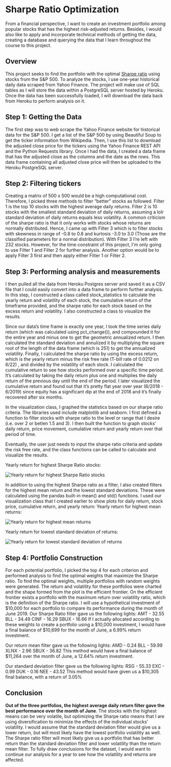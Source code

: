 # Sharpe Ratio Optimization
From a financial perspective, I want to create an investment portfolio among popular stocks that has the highest risk-adjusted returns. Besides, I would also like to apply and incorporate technical methods of getting the data, creating a database and querying the data that I learn throughout the course to this project.

## Overview
This project seeks to find the portfolio with the optimal [Sharpe ratio](https://www.investopedia.com/terms/s/sharperatio.asp) using stocks from the S&P 500. To analyze the stocks, I use one-year historical daily data scraped from Yahoo Finance. The project will make use of SQL tables as I will store the data within a PostgreSQL server hosted by Heroku. Once the data has been successfully loaded, I will download the data back from Heroku to perform analysis on it.

## Step 1: Getting the Data
The first step was to web scrape the Yahoo Finance website for historical data for the S&P 500. I get a list of the S&P 500 by using Beautiful Soup to get the ticker information from Wikipedia. Then, I use this list to download the adjusted close price for the tickers using the Yahoo Finance REST API and the Python Requests library. Once I had the data, I created a data frame that has the adjusted close as the columns and the date as the rows. This data frame containing all adjusted close price will then be uploaded to the Heroku PostgreSQL server. 

## Step 2: Filtering tickers
Creating a matrix of 500 x 500 would be a high computational cost. Therefore, I picked three methods to filter “better” stocks as followed. Filter 1 is the top 10 stocks with the highest average daily returns. Filter 2 is 10 stocks with the smallest standard deviation of daily returns, assuming a loIr standard deviation of daily returns equals less volatility. A common criticism of the sharpe ratio is that it only works with stocks whose returns are normally distributed. Hence, I came up with Filter 3 which is to filter stocks with skewness in range of -0.8 to 0.8 and kurtosis -3.0 to 3.0 (Those are the classified parameters for a normal distribution). With Filter 3 I’re left with 232 stocks. However, for the time constraint of this project, I'm only going to use Filter 1 and Filter 2 for further analysis. Another option would be to apply Filter 3 first and then apply either Filter 1 or Filter 2.


## Step 3: Performing analysis and measurements
I then pulled all the data from Heroku Postgres server and saved it as a CSV file that I could easily convert into a data frame to perform further analysis. In this step, I constructed a class called stock_statistics to calculate the yearly return and volatility of each stock, the cumulative return of the timeframe provided, and the sharpe ratio for each stock based on the excess return and volatility. I also constructed a class to visualize the results. 

Since our data’s time frame is exactly one year, I took the time series daily return (which was calculated using pct_change()), and compounded it for the entire year and minus one to get the geometric annualized return. I then calculated the standard deviation and annulized it by multiplying the square root of the length of the data frame (which is 251) to get the annualized volatility. Finally, I calculated the sharpe ratio by using the excess return, which is the yearly return minus the risk free rate (T-bill rate of 0.0212 on 6/22) , and divided by the volatility of each stock. 
I calculated the cumulative return to see how stocks performed over a specific time period. It’s calculated by taking the daily return plus one and multiplies the daily return of the previous day until the end of the period. I later visualized the cumulative return and found out that it’s pretty flat year over year (6/2018 - 6/2019) since equity has a significant dip at the end of 2018 and it’s finally recovered after six months.
 
In the visualization class, I graphed the statistics based on our sharpe ratio criteria. The libraries used include matplotlib and seaborn. I first defined a function to filter stocks with sharpe ratio to the level or range that I desire (i.e. over 2 or betIen 1.5 and 3). I then built the function to graph stocks’ daily return, price movement, cumulative return and yearly return over that period of time. 

Eventually, the user just needs to input the sharpe ratio criteria and update the risk free rate, and the class functions can be called to calculate and visualize the results. 
 
Yearly return for highest Sharpe Ratio stocks:

![Yearly return for highest Sharpe Ratio stocks](https://github.com/katiecao1/sharpe-ratio-optimization/blob/master/images/1.png)

In addition to using the highest Sharpe ratio as a filter, I also created filters for the highest mean return and the lowest standard deviations. These were calculated using the pandas built-in mean() and std() functions. I used our visualization class that I created earlier to show plots for daily return, stock price, cumulative return, and yearly return:
Yearly return for highest mean returns:

![Yearly return for highest mean returns](https://github.com/katiecao1/sharpe-ratio-optimization/blob/master/images/2.png) 

Yearly return for lowest standard deviation of returns:

![Yearly return for lowest standard deviation of returns](https://github.com/katiecao1/sharpe-ratio-optimization/blob/master/images/3.png) 

## Step 4: Portfolio Construction  
For each potential portfolio, I picked the top 4 for each criterion and performed analysis to find the optimal weights that maximize the Sharpe ratio. To find the optimal weights, multiple portfolios with random weights were generated. The return and volatility for these portfolios were charted and the shape formed from the plot is the efficient frontier. On the efficient frontier exists a portfolio with the maximum return over volatility ratio, which is the definition of the Sharpe ratio. 
I will use a hypothetical investment of $10,000 for each portfolio to compare its performance during the month of June 2019.
Our Sharpe Ratio filter gave us the following Iights:
AMT - 32.55
BLL - 34.49
CINF - 16.29
SBUX - 16.66
If I actually allocated according to these weights to create a portfolio using a $10,000 investment, I would have a final balance of $10,699 for the month of June, a 6.99% return investment.
 
Our return mean filter gave us the following Iights:
AMD - 0.24
BLL - 59.99
XLNX - 2.96
SBUX - 36.82
This method would have a final balance of $11,264 over the month of June, a 12.64% return investment.
 
Our standard deviation filter gave us the following Iights:
RSG - 55.33
EXC - 0.99
DUK - 0.16
NEE - 43.52
This method would have given us a $10,305 final balance, with a return of 3.05%
 
## Conclusion
**Out of the three portfolios, the highest average daily return filter gave the best performance over the month of June**. The stocks with the highest means can be very volatile, but optimizing the Sharpe ratio means that I are using diversification to minimize the effects of the individual stocks’ volatility. I would assume that the standard deviation filter would give us a lower return, but will most likely have the lowest portfolio volatility as well. The Sharpe ratio filter will most likely give us a portfolio that has better return than the standard deviation filter and lower volatility than the return mean filter. To fully draw conclusions for the dataset, I would want to continue our analysis for a year to see how the volatility and returns are affected.
